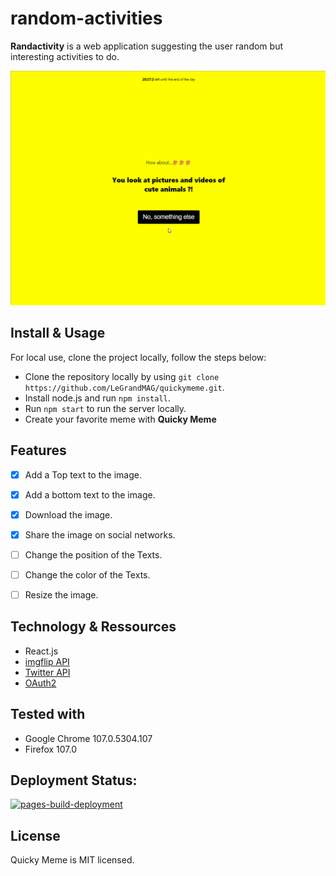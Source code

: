 # random-activities
**Randactivity** is a web application suggesting the user random but interesting activities to do.

![Randactivity](https://github.com/243Studio/gif/raw/main/random.gif)

## Install & Usage

For local use, clone the project locally, follow the steps below:

- Clone the repository locally by using `git clone https://github.com/LeGrandMAG/quickymeme.git`.
- Install node.js and run `npm install`.
- Run `npm start` to run the server locally.
- Create your favorite meme with **Quicky Meme**

## Features

- [X] Add a Top text to the image.
- [X] Add a bottom text to the image.
- [X] Download the image.
- [X] Share the image on social networks.
- [ ] Change the position of the Texts.
- [ ] Change the color of the Texts.
- [ ] Resize the image.


## Technology & Ressources

- React.js
- [imgflip API](https://imgflip.com/api)
- [Twitter API](https://developer.twitter.com/)
- [OAuth2](https://oauth.net/2/)


## Tested with
- Google Chrome 107.0.5304.107
- Firefox 107.0


## Deployment  Status:
[![pages-build-deployment](https://github.com/LeGrandMAG/random-activities/actions/workflows/pages/pages-build-deployment/badge.svg?branch=gh-pages)](https://github.com/LeGrandMAG/random-activities/actions/workflows/pages/pages-build-deployment)

## License
Quicky Meme is MIT licensed.
